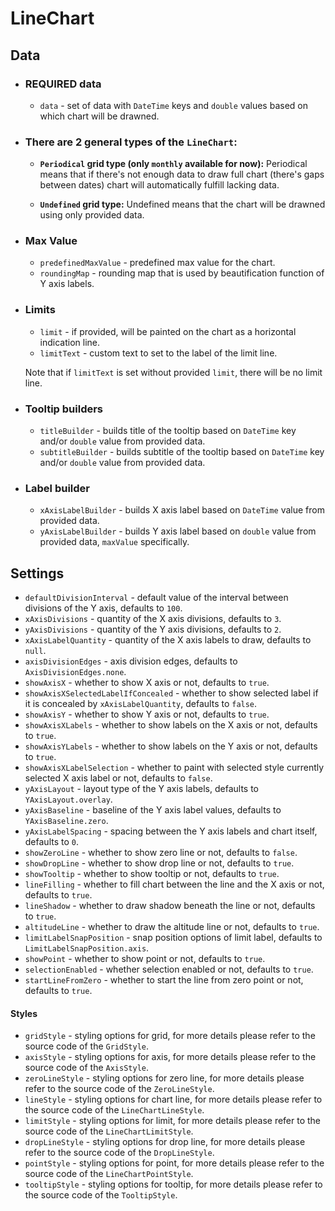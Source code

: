 # LineChart

## Data

* ### REQUIRED data

  * `data` - set of data with `DateTime` keys and `double` values based on which chart will be drawned.

* ### There are 2 general types of the `LineChart`:

  * **`Periodical` grid type (only `monthly` available for now):**
    Periodical means that if there's not enough data to draw full chart (there's gaps between dates) chart will automatically fulfill lacking data.

  * **`Undefined` grid type:**
    Undefined means that the chart will be drawned using only provided data.

* ### Max Value 

  * `predefinedMaxValue` - predefined max value for the chart.
  * `roundingMap` - rounding map that is used by beautification function of Y axis labels.

* ### Limits

  * `limit` - if provided, will be painted on the chart as a horizontal indication line.
  * `limitText` - custom text to set to the label of the limit line.

  Note that if `limitText` is set without provided `limit`, there will be no limit line.

* ### Tooltip builders

  * `titleBuilder` - builds title of the tooltip based on `DateTime` key and/or `double` value from provided data.
  * `subtitleBuilder` - builds subtitle of the tooltip based on `DateTime` key and/or `double` value from provided data.

* ### Label builder

  * `xAxisLabelBuilder` - builds X axis label based on `DateTime` value from provided data.
  * `yAxisLabelBuilder` - builds Y axis label based on `double` value from provided data, `maxValue` specifically.

## Settings

* `defaultDivisionInterval` - default value of the interval between divisions of the Y axis, defaults to `100`.
* `xAxisDivisions` - quantity of the X axis divisions, defaults to `3`.
* `yAxisDivisions` - quantity of the Y axis divisions, defaults to `2`.
* `xAxisLabelQuantity` - quantity of the X axis labels to draw, defaults to `null`.
* `axisDivisionEdges` - axis division edges, defaults to `AxisDivisionEdges.none`.
* `showAxisX` - whether to show X axis or not, defaults to `true`.
* `showAxisXSelectedLabelIfConcealed` - whether to show selected label if it is concealed by `xAxisLabelQuantity`, defaults to `false`.
* `showAxisY` - whether to show Y axis or not, defaults to `true`.
* `showAxisXLabels` - whether to show labels on the X axis or not, defaults to `true`.
* `showAxisYLabels` - whether to show labels on the Y axis or not, defaults to `true`.
* `showAxisXLabelSelection` - whether to paint with selected style currently selected X axis label or not, defaults to `false`.
* `yAxisLayout` - layout type of the Y axis labels, defaults to `YAxisLayout.overlay`.
* `yAxisBaseline` - baseline of the Y axis label values, defaults to `YAxisBaseline.zero`.
* `yAxisLabelSpacing` - spacing between the Y axis labels and chart itself, defaults to `0`.
* `showZeroLine` - whether to show zero line or not, defaults to `false`.
* `showDropLine` - whether to show drop line or not, defaults to `true`.
* `showTooltip` - whether to show tooltip or not, defaults to `true`.
* `lineFilling` - whether to fill chart between the line and the X axis or not, defaults to `true`.
* `lineShadow` - whether to draw shadow beneath the line or not, defaults to `true`.
* `altitudeLine` - whether to draw the altitude line or not, defaults to `true`.
* `limitLabelSnapPosition` - snap position options of limit label, defaults to `LimitLabelSnapPosition.axis`.
* `showPoint` - whether to show point or not, defaults to `true`.
* `selectionEnabled` - whether selection enabled or not, defaults to `true`.
* `startLineFromZero` - whether to start the line from zero point or not, defaults to `true`.

#### Styles

* `gridStyle` - styling options for grid, for more details please refer to the source code of the `GridStyle`.
* `axisStyle` - styling options for axis, for more details please refer to the source code of the `AxisStyle`.
* `zeroLineStyle` - styling options for zero line, for more details please refer to the source code of the `ZeroLineStyle`.
* `lineStyle` - styling options for chart line, for more details please refer to the source code of the `LineChartLineStyle`.
* `limitStyle` - styling options for limit, for more details please refer to the source code of the `LineChartLimitStyle`.
* `dropLineStyle` - styling options for drop line, for more details please refer to the source code of the `DropLineStyle`.
* `pointStyle` - styling options for point, for more details please refer to the source code of the `LineChartPointStyle`.
* `tooltipStyle` - styling options for tooltip, for more details please refer to the source code of the `TooltipStyle`.
